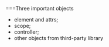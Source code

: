 ===Three important objects

- element and attrs;
- scope;
- controller;
- other objects from third-party library
